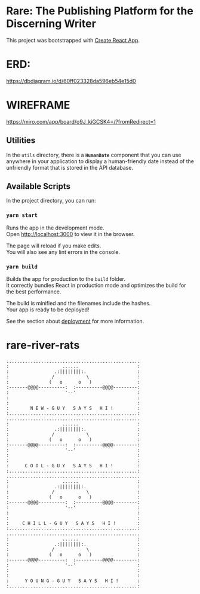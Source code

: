 # Rare: The Publishing Platform for the Discerning Writer

This project was bootstrapped with [Create React App](https://github.com/facebook/create-react-app).

# ERD:

https://dbdiagram.io/d/60ff023328da596eb54e15d0

# WIREFRAME

https://miro.com/app/board/o9J_kiGCSK4=/?fromRedirect=1

## Utilities

In the `utils` directory, there is a **`HumanDate`** component that you can use anywhere in your application to display a human-friendly date instead of the unfriendly format that is stored in the API database.

## Available Scripts

In the project directory, you can run:

### `yarn start`

Runs the app in the development mode.<br />
Open [http://localhost:3000](http://localhost:3000) to view it in the browser.

The page will reload if you make edits.<br />
You will also see any lint errors in the console.

### `yarn build`

Builds the app for production to the `build` folder.<br />
It correctly bundles React in production mode and optimizes the build for the best performance.

The build is minified and the filenames include the hashes.<br />
Your app is ready to be deployed!

See the section about [deployment](https://facebook.github.io/create-react-app/docs/deployment) for more information.

# rare-river-rats

    ..................................................
    :                    ......                      :
    :                 .:||||||||:.                   :
    :                /            \                  :
    :               (   o      o   )                 :
    :-------@@@@----------:  :----------@@@@---------:
    :                     '--'                       :
    :                                                :
    :                                                :
    :        N E W - G U Y   S A Y S   H I !         :
    :................................................:
    ..................................................
    :                    ......                      :
    :                 .:||||||||:.                   :
    :                /            \                  :
    :               (   o      o   )                 :
    :-------@@@@----------:  :----------@@@@---------:
    :                     '--'                       :
    :                                                :
    :                                                :
    :      C O O L - G U Y   S A Y S   H I !         :
    :................................................:
    ..................................................
    :                    ......                      :
    :                 .:||||||||:.                   :
    :                /            \                  :
    :               (   o      o   )                 :
    :-------@@@@----------:  :----------@@@@---------:
    :                     '--'                       :
    :                                                :
    :                                                :
    :     C H I L L - G U Y   S A Y S   H I !        :
    :................................................:
    ..................................................
    :                    ......                      :
    :                 .:||||||||:.                   :
    :                /            \                  :
    :               (   o      o   )                 :
    :-------@@@@----------:  :----------@@@@---------:
    :                     '--'                       :
    :                                                :
    :                                                :
    :      Y O U N G - G U Y   S A Y S   H I !       :
    :................................................:
